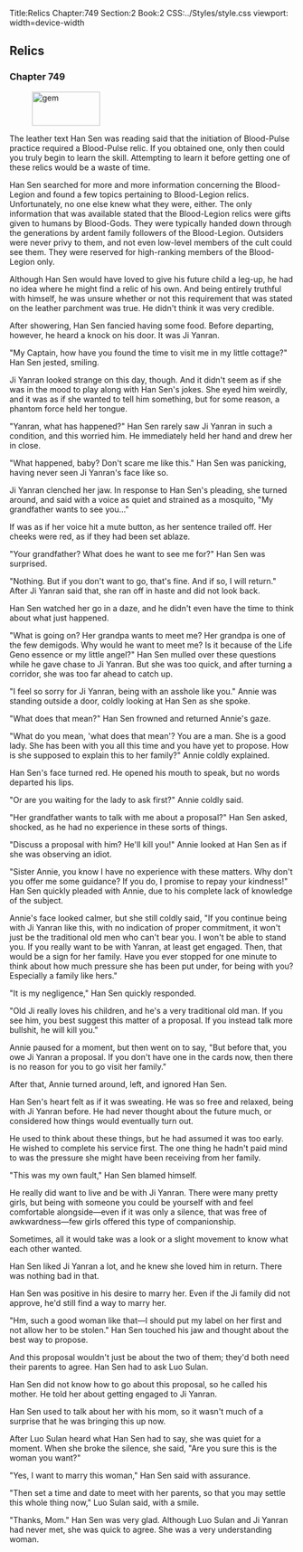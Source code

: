 Title:Relics 
Chapter:749 
Section:2 
Book:2 
CSS:../Styles/style.css 
viewport: width=device-width
  
## Relics
### Chapter 749 
<figure>
	<img src="../Images/gem.gif" alt="gem" id="gem" width="120" height="60" />
</figure>
  

  
  The leather text Han Sen was reading said that the initiation of Blood-Pulse practice required a Blood-Pulse relic. If you obtained one, only then could you truly begin to learn the skill. Attempting to learn it before getting one of these relics would be a waste of time.

Han Sen searched for more and more information concerning the Blood-Legion and found a few topics pertaining to Blood-Legion relics. Unfortunately, no one else knew what they were, either. The only information that was available stated that the Blood-Legion relics were gifts given to humans by Blood-Gods. They were typically handed down through the generations by ardent family followers of the Blood-Legion. Outsiders were never privy to them, and not even low-level members of the cult could see them. They were reserved for high-ranking members of the Blood-Legion only.

Although Han Sen would have loved to give his future child a leg-up, he had no idea where he might find a relic of his own. And being entirely truthful with himself, he was unsure whether or not this requirement that was stated on the leather parchment was true. He didn't think it was very credible.

After showering, Han Sen fancied having some food. Before departing, however, he heard a knock on his door. It was Ji Yanran.

"My Captain, how have you found the time to visit me in my little cottage?" Han Sen jested, smiling.

Ji Yanran looked strange on this day, though. And it didn't seem as if she was in the mood to play along with Han Sen's jokes. She eyed him weirdly, and it was as if she wanted to tell him something, but for some reason, a phantom force held her tongue.

"Yanran, what has happened?" Han Sen rarely saw Ji Yanran in such a condition, and this worried him. He immediately held her hand and drew her in close.

"What happened, baby? Don't scare me like this." Han Sen was panicking, having never seen Ji Yanran's face like so.

Ji Yanran clenched her jaw. In response to Han Sen's pleading, she turned around, and said with a voice as quiet and strained as a mosquito, "My grandfather wants to see you..."

If was as if her voice hit a mute button, as her sentence trailed off. Her cheeks were red, as if they had been set ablaze.

"Your grandfather? What does he want to see me for?" Han Sen was surprised.

"Nothing. But if you don't want to go, that's fine. And if so, I will return." After Ji Yanran said that, she ran off in haste and did not look back.

Han Sen watched her go in a daze, and he didn't even have the time to think about what just happened.

"What is going on? Her grandpa wants to meet me? Her grandpa is one of the few demigods. Why would he want to meet me? Is it because of the Life Geno essence or my little angel?" Han Sen mulled over these questions while he gave chase to Ji Yanran. But she was too quick, and after turning a corridor, she was too far ahead to catch up.

"I feel so sorry for Ji Yanran, being with an asshole like you." Annie was standing outside a door, coldly looking at Han Sen as she spoke.

"What does that mean?" Han Sen frowned and returned Annie's gaze.

"What do you mean, 'what does that mean'? You are a man. She is a good lady. She has been with you all this time and you have yet to propose. How is she supposed to explain this to her family?" Annie coldly explained.

Han Sen's face turned red. He opened his mouth to speak, but no words departed his lips.

"Or are you waiting for the lady to ask first?" Annie coldly said.

"Her grandfather wants to talk with me about a proposal?" Han Sen asked, shocked, as he had no experience in these sorts of things.

"Discuss a proposal with him? He'll kill you!" Annie looked at Han Sen as if she was observing an idiot.

"Sister Annie, you know I have no experience with these matters. Why don't you offer me some guidance? If you do, I promise to repay your kindness!" Han Sen quickly pleaded with Annie, due to his complete lack of knowledge of the subject.

Annie's face looked calmer, but she still coldly said, "If you continue being with Ji Yanran like this, with no indication of proper commitment, it won't just be the traditional old men who can't bear you. I won't be able to stand you. If you really want to be with Yanran, at least get engaged. Then, that would be a sign for her family. Have you ever stopped for one minute to think about how much pressure she has been put under, for being with you? Especially a family like hers."

"It is my negligence," Han Sen quickly responded.

"Old Ji really loves his children, and he's a very traditional old man. If you see him, you best suggest this matter of a proposal. If you instead talk more bullshit, he will kill you."

Annie paused for a moment, but then went on to say, "But before that, you owe Ji Yanran a proposal. If you don't have one in the cards now, then there is no reason for you to go visit her family."

After that, Annie turned around, left, and ignored Han Sen.

Han Sen's heart felt as if it was sweating. He was so free and relaxed, being with Ji Yanran before. He had never thought about the future much, or considered how things would eventually turn out.

He used to think about these things, but he had assumed it was too early. He wished to complete his service first. The one thing he hadn't paid mind to was the pressure she might have been receiving from her family.

"This was my own fault," Han Sen blamed himself.

He really did want to live and be with Ji Yanran. There were many pretty girls, but being with someone you could be yourself with and feel comfortable alongside—even if it was only a silence, that was free of awkwardness—few girls offered this type of companionship.

Sometimes, all it would take was a look or a slight movement to know what each other wanted.

Han Sen liked Ji Yanran a lot, and he knew she loved him in return. There was nothing bad in that.

Han Sen was positive in his desire to marry her. Even if the Ji family did not approve, he'd still find a way to marry her.

"Hm, such a good woman like that—I should put my label on her first and not allow her to be stolen." Han Sen touched his jaw and thought about the best way to propose.

And this proposal wouldn't just be about the two of them; they'd both need their parents to agree. Han Sen had to ask Luo Sulan.

Han Sen did not know how to go about this proposal, so he called his mother. He told her about getting engaged to Ji Yanran.

Han Sen used to talk about her with his mom, so it wasn't much of a surprise that he was bringing this up now.

After Luo Sulan heard what Han Sen had to say, she was quiet for a moment. When she broke the silence, she said, "Are you sure this is the woman you want?"

"Yes, I want to marry this woman," Han Sen said with assurance.

"Then set a time and date to meet with her parents, so that you may settle this whole thing now," Luo Sulan said, with a smile.

"Thanks, Mom." Han Sen was very glad. Although Luo Sulan and Ji Yanran had never met, she was quick to agree. She was a very understanding woman.
